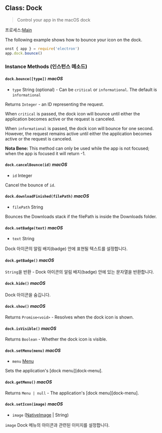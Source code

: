 ## Class: Dock

> Control your app in the macOS dock

프로세스:[Main](../glossary.md#main-process)

The following example shows how to bounce your icon on the dock.

```javascript
onst { app } = require('electron')
app.dock.bounce()
```

### Instance Methods (인스턴스 메소드)

#### `dock.bounce([type])` _macOS_

* `type` String (optional) - Can be `critical` or `informational`. The default is `informational`

Returns `Integer` - an ID representing the request.

When `critical` is passed, the dock icon will bounce until either the application becomes active or the request is canceled.

When `informational` is passed, the dock icon will bounce for one second. However, the request remains active until either the application becomes active or the request is canceled.

**Nota Bene:** This method can only be used while the app is not focused; when the app is focused it will return -1.

#### `dock.cancelBounce(id)` _macOS_

* `id` Integer

Cancel the bounce of `id`.

#### `dock.downloadFinished(filePath)` _macOS_

* `filePath` String

Bounces the Downloads stack if the filePath is inside the Downloads folder.

#### `dock.setBadge(text)` _macOS_

* `text` String

Dock 아이콘의 알림 배지(badge) 안에 표현될 텍스트를 설정합니다.

#### `dock.getBadge()` _macOS_

`String`을 반환 - Dock 아이콘의 알림 배지(badge) 안에 있는 문자열을 반환합니다.

#### `dock.hide()` _macOS_

Dock 아이콘을 숨깁니다.

#### `dock.show()` _macOS_

Returns `Promise<void>` - Resolves when the dock icon is shown.

#### `dock.isVisible()` _macOS_

Returns `Boolean` - Whether the dock icon is visible.

#### `dock.setMenu(menu)` _macOS_

* `menu` [Menu](menu.md)

Sets the application's \[dock menu\]\[dock-menu\].

#### `dock.getMenu()` _macOS_

Returns `Menu | null` - The application's \[dock menu\]\[dock-menu\].

#### `dock.setIcon(image)` _macOS_

* `image` ([NativeImage](native-image.md) | String)

`image` Dock 메뉴의 아이콘과 관련된 이미지를 설정합니다.
